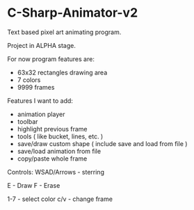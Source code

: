 # C-Sharp-Animator-v2

Text based pixel art animating program.

Project in ALPHA stage.

For now program features are:
- 63x32 rectangles drawing area
- 7 colors
- 9999 frames

Features I want to add:
- animation player
- toolbar
- highlight previous frame
- tools ( like bucket, lines, etc. )
- save/draw custom shape ( include save and load from file )
- save/load animation from file
- copy/paste whole frame

Controls:
WSAD/Arrows - sterring

E - Draw  F - Erase

1-7 - select color
c/v - change frame
